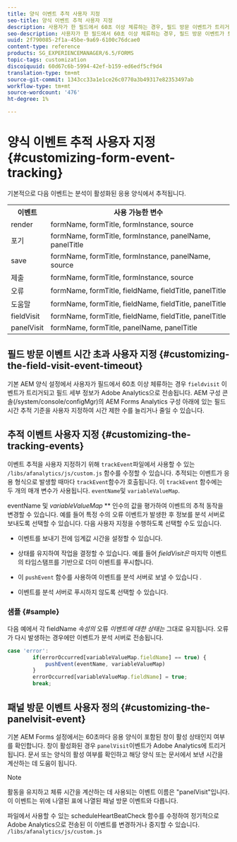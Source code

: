 ```yaml
---
title: 양식 이벤트 추적 사용자 지정
seo-title: 양식 이벤트 추적 사용자 지정
description: 사용자가 한 필드에서 60초 이상 체류하는 경우, 필드 방문 이벤트가 트리거되고 필드 세부 정보가 Adobe SiteCatalyst로 전송됩니다.
seo-description: 사용자가 한 필드에서 60초 이상 체류하는 경우, 필드 방문 이벤트가 트리거되고 필드 세부 정보가 Adobe SiteCatalyst로 전송됩니다.
uuid: 2f790085-2f1a-45be-9a69-6100c76dcae0
content-type: reference
products: SG_EXPERIENCEMANAGER/6.5/FORMS
topic-tags: customization
discoiquuid: 60d67c6b-5994-42ef-b159-ed6edf5cf9d4
translation-type: tm+mt
source-git-commit: 1343cc33a1e1ce26c0770a3b49317e82353497ab
workflow-type: tm+mt
source-wordcount: '476'
ht-degree: 1%

---
```



# 양식 이벤트 추적 사용자 지정 {#customizing-form-event-tracking}

기본적으로 다음 이벤트는 분석이 활성화된 응용 양식에서 추적됩니다.

<table>
 <tbody>
  <tr>
   <th>이벤트</th>
   <th>사용 가능한 변수</th>
  </tr>
  <tr>
   <td>render</td>
   <td>formName, formTitle, formInstance, source</td>
  </tr>
  <tr>
   <td>포기</td>
   <td>formName, formTitle, formInstance, panelName, panelTitle</td>
  </tr>
  <tr>
   <td>save</td>
   <td>formName, formTitle, formInstance, panelName, source</td>
  </tr>
  <tr>
   <td>제출</td>
   <td>formName, formTitle, formInstance, source</td>
  </tr>
  <tr>
   <td>오류</td>
   <td>formName, formTitle, fieldName, fieldTitle, panelTitle</td>
  </tr>
  <tr>
   <td>도움말</td>
   <td>formName, formTitle, fieldName, fieldTitle, panelTitle</td>
  </tr>
  <tr>
   <td>fieldVisit</td>
   <td>formName, formTitle, fieldName, fieldTitle, panelTitle<br /> </td>
  </tr>
  <tr>
   <td>panelVisit</td>
   <td>formName, formTitle, panelName, panelTitle</td>
  </tr>
 </tbody>
</table>

## 필드 방문 이벤트 시간 초과 사용자 지정 {#customizing-the-field-visit-event-timeout}

기본 AEM 양식 설정에서 사용자가 필드에서 60초 이상 체류하는 경우 `fieldvisit` 이벤트가 트리거되고 필드 세부 정보가 Adobe Analytics으로 전송됩니다. AEM 구성 콘솔(/system/console/configMgr)의 AEM Forms Analytics 구성 아래에 있는 필드 시간 추적 기준을 사용자 지정하여 시간 제한 수를 늘리거나 줄일 수 있습니다.

## 추적 이벤트 사용자 지정 {#customizing-the-tracking-events}

이벤트 추적을 사용자 지정하기 위해 `trackEvent`파일에서 사용할 수 있는 `/libs/afanalytics/js/custom.js` 함수를 수정할 수 있습니다. 추적되는 이벤트가 응용 형식으로 발생할 때마다 `trackEvent`함수가 호출됩니다. 이 `trackEvent` 함수에는 두 개의 매개 변수가 사용됩니다. `eventName`및 `variableValueMap`.

eventName 및 *variableValueMap* ** 인수의 값을 평가하여 이벤트의 추적 동작을 변경할 수 있습니다. 예를 들어 특정 수의 오류 이벤트가 발생한 후 정보를 분석 서버로 보내도록 선택할 수 있습니다. 다음 사용자 지정을 수행하도록 선택할 수도 있습니다.

* 이벤트를 보내기 전에 임계값 시간을 설정할 수 있습니다.
* 상태를 유지하여 작업을 결정할 수 있습니다. 예를 들어 *fieldVisit은* 마지막 이벤트의 타임스탬프를 기반으로 더미 이벤트를 푸시합니다.
* 이 `pushEvent` 함수를 사용하여 이벤트를 분석 서버로 보낼 수 있습니다 *.*

* 이벤트를 분석 서버로 푸시하지 않도록 선택할 수 있습니다.

### 샘플 {#sample}

다음 예에서 각 fieldName *속성의* 오류 *이벤트에 대한 상태는* 그대로 유지됩니다. 오류가 다시 발생하는 경우에만 이벤트가 분석 서버로 전송됩니다.

```javascript
case 'error':
        if(errorOccurred[variableValueMap.fieldName] == true) {
            pushEvent(eventName, variableValueMap)
        }
        errorOccurred[variableValueMap.fieldName] = true;
        break;
```

## 패널 방문 이벤트 사용자 정의 {#customizing-the-panelvisit-event}

기본 AEM Forms 설정에서는 60초마다 응용 양식이 포함된 창이 활성 상태인지 여부를 확인합니다. 창이 활성화된 경우 `panelVisit`이벤트가 Adobe Analytics에 트리거됩니다. 문서 또는 양식의 활성 여부를 확인하고 해당 양식 또는 문서에서 보낸 시간을 계산하는 데 도움이 됩니다.

>[!NOTE]
>
>활동을 유지하고 체류 시간을 계산하는 데 사용되는 이벤트 이름은 &quot;panelVisit&quot;입니다. 이 이벤트는 위에 나열된 표에 나열된 패널 방문 이벤트와 다릅니다.

파일에서 사용할 수 있는 scheduleHeartBeatCheck 함수를 수정하여 정기적으로 Adobe Analytics으로 전송된 이 이벤트를 변경하거나 중지할 수 있습니다. `/libs/afanalytics/js/custom.js`
